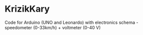 # KrizikKary
Code for Arduino (UNO and Leonardo) with electronics schema - speedometer (0-33km/h) + voltmeter (0-40 V)
